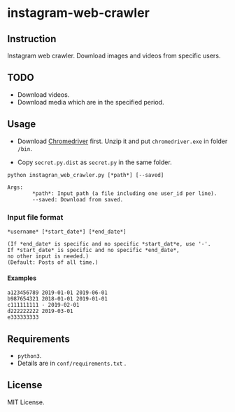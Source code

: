 # instagram-web-crawler

## Instruction

Instagram web crawler. Download images and videos from specific users. 

## TODO

-   Download videos.
-   Download media which are in the specified period.

## Usage

-   Download [Chromedriver](https://chromedriver.chromium.org/downloads) first. Unzip it and put `chromedriver.exe` in folder `/bin`. 

-   Copy `secret.py.dist` as `secret.py` in the same folder.

```
python instagran_web_crawler.py [*path*] [--saved] 

Args:
        *path*: Input path (a file including one user_id per line).
        --saved: Download from saved.
```

### Input file format

```
*username* [*start_date*] [*end_date*]

(If *end_date* is specific and no specific *start_dat*e, use '-'. 
If *start_date* is specific and no specific *end_date*, 
no other input is needed.)
(Default: Posts of all time.)
```

#### Examples

```
a123456789 2019-01-01 2019-06-01
b987654321 2018-01-01 2019-01-01
c111111111 - 2019-02-01
d222222222 2019-03-01
e333333333
```

## Requirements

-   `python3`.
-    Details are in `conf/requirements.txt` .

## License

MIT License.